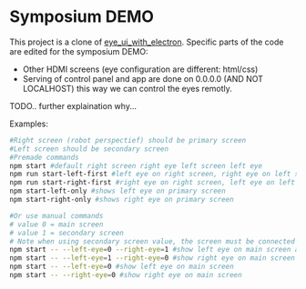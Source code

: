 # Symposium DEMO

This project is a clone of [eye_ui_with_electron](../eye_ui_with_electron/).
Specific parts of the code are edited for the symposium DEMO:
- Other HDMI screens (eye configuration are different: html/css)
- Serving of control panel and app are done on 0.0.0.0 (AND NOT LOCALHOST) this way we can control the eyes remotly. 

TODO.. further explaination why...

Examples:
```bash
#Right screen (robot perspectief) should be primary screen
#Left screen should be secondary screen
#Premade commands
npm start #default right screen right eye left screen left eye
npm run start-left-first #left eye on right screen, right eye on left screen
npm run start-right-first #right eye on right screen, left eye on left screen
npm start-left-only #shows left eye on primary screen
npm start-right-only #shows right eye on primary screen

#Or use manual commands
# value 0 = main screen 
# value 1 = secondary screen
# Note when using secondary screen value, the screen must be connected or else the app will close!
npm start -- --left-eye=0 --right-eye=1 #show left eye on main screen and right eye on secondary
npm start -- --left-eye=1 --right-eye=0 #show right eye on main screen and right eye on secondary
npm start -- --left-eye=0 #show left eye on main screen
npm start -- --right-eye=0 #show right eye on main screen

```